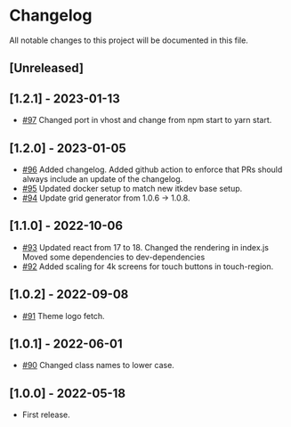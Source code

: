 # Changelog

All notable changes to this project will be documented in this file.

## [Unreleased]

## [1.2.1] - 2023-01-13

- [#97](https://github.com/os2display/display-client/pull/97)
Changed port in vhost and change from npm start to yarn start.

## [1.2.0] - 2023-01-05

- [#96](https://github.com/os2display/display-client/pull/96)
Added changelog.
Added github action to enforce that PRs should always include an update of the changelog.
- [#95](https://github.com/os2display/display-client/pull/95)
Updated docker setup to match new itkdev base setup.
- [#94](https://github.com/os2display/display-client/pull/94)
Update grid generator from 1.0.6 -> 1.0.8.

## [1.1.0] - 2022-10-06

- [#93](https://github.com/os2display/display-client/pull/93)
Updated react from 17 to 18.
Changed the rendering in index.js
Moved some dependencies to dev-dependencies
- [#92](https://github.com/os2display/display-client/pull/92)
Added scaling for 4k screens for touch buttons in touch-region.

## [1.0.2] - 2022-09-08

- [#91](https://github.com/os2display/display-client/pull/91)
Theme logo fetch.

## [1.0.1] - 2022-06-01

- [#90](https://github.com/os2display/display-client/pull/90)
Changed class names to lower case.

## [1.0.0] - 2022-05-18

- First release.
